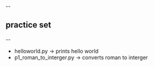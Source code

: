  
--
## practice set
--
- helloworld.py -> prints hello world
- p1_roman_to_interger.py -> converts roman to interger